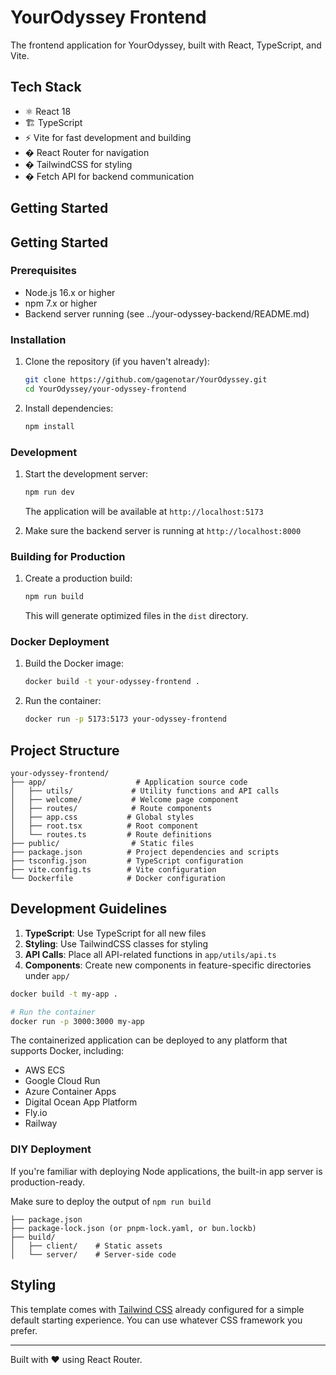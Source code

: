 # YourOdyssey Frontend

The frontend application for YourOdyssey, built with React, TypeScript, and Vite.

## Tech Stack

- ⚛️ React 18
- 🏗️ TypeScript
- ⚡️ Vite for fast development and building
- �️ React Router for navigation
- � TailwindCSS for styling
- � Fetch API for backend communication

## Getting Started

## Getting Started

### Prerequisites

- Node.js 16.x or higher
- npm 7.x or higher
- Backend server running (see ../your-odyssey-backend/README.md)

### Installation

1. Clone the repository (if you haven't already):
   ```bash
   git clone https://github.com/gagenotar/YourOdyssey.git
   cd YourOdyssey/your-odyssey-frontend
   ```

2. Install dependencies:
   ```bash
   npm install
   ```

### Development

1. Start the development server:
   ```bash
   npm run dev
   ```
   The application will be available at `http://localhost:5173`

2. Make sure the backend server is running at `http://localhost:8000`

### Building for Production

1. Create a production build:
   ```bash
   npm run build
   ```
   This will generate optimized files in the `dist` directory.

### Docker Deployment

1. Build the Docker image:
   ```bash
   docker build -t your-odyssey-frontend .
   ```

2. Run the container:
   ```bash
   docker run -p 5173:5173 your-odyssey-frontend
   ```

## Project Structure

```
your-odyssey-frontend/
├── app/                    # Application source code
│   ├── utils/             # Utility functions and API calls
│   ├── welcome/           # Welcome page component
│   ├── routes/            # Route components
│   ├── app.css           # Global styles
│   ├── root.tsx          # Root component
│   └── routes.ts         # Route definitions
├── public/                # Static files
├── package.json          # Project dependencies and scripts
├── tsconfig.json         # TypeScript configuration
├── vite.config.ts        # Vite configuration
└── Dockerfile            # Docker configuration
```

## Development Guidelines

1. **TypeScript**: Use TypeScript for all new files
2. **Styling**: Use TailwindCSS classes for styling
3. **API Calls**: Place all API-related functions in `app/utils/api.ts`
4. **Components**: Create new components in feature-specific directories under `app/`

```bash
docker build -t my-app .

# Run the container
docker run -p 3000:3000 my-app
```

The containerized application can be deployed to any platform that supports Docker, including:

- AWS ECS
- Google Cloud Run
- Azure Container Apps
- Digital Ocean App Platform
- Fly.io
- Railway

### DIY Deployment

If you're familiar with deploying Node applications, the built-in app server is production-ready.

Make sure to deploy the output of `npm run build`

```
├── package.json
├── package-lock.json (or pnpm-lock.yaml, or bun.lockb)
├── build/
│   ├── client/    # Static assets
│   └── server/    # Server-side code
```

## Styling

This template comes with [Tailwind CSS](https://tailwindcss.com/) already configured for a simple default starting experience. You can use whatever CSS framework you prefer.

---

Built with ❤️ using React Router.
